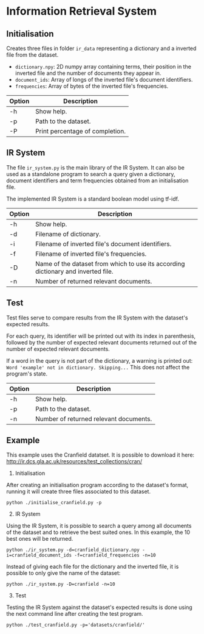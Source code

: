 # Information Retrieval System

## Initialisation

Creates three files in folder `ir_data` representing a dictionary and a inverted file from the dataset.

- `dictionary.npy`: 2D numpy array containing terms, their position in the inverted file and the number of documents they appear in.
- `document_ids`: Array of longs of the inverted file's document identifiers.
- `frequencies`: Array of bytes of the inverted file's frequencies.

| Option | Description                     |
| ------ | ------------------------------- |
| -h     | Show help.                      |
| -p     | Path to the dataset.            |
| -P     | Print percentage of completion. |

## IR System

The file `ir_system.py` is the main library of the IR System. It can also be used as a standalone program to search a query given a dictionary, document identifiers and term frequencies obtained from an initialisation file.

The implemented IR System is a standard boolean model using tf-idf.

| Option | Description                                       |
| ------ | ------------------------------------------------- |
| -h     | Show help.                                        |
| -d     | Filename of dictionary.                           |
| -i     | Filename of inverted file's document identifiers. |
| -f     | Filename of inverted file's frequencies.          |
| -D     | Name of the dataset from which to use its according dictionary and inverted file. |
| -n     | Number of returned relevant documents.            |

## Test

Test files serve to compare results from the IR System with the dataset's expected results.

For each query, its identifier will be printed out with its index in parenthesis, followed by the number of expected relevant documents returned out of the number of expected relevant documents.

If a word in the query is not part of the dictionary, a warning is printed out: `Word 'example' not in dictionary. Skipping...` This does not affect the program's state.

| Option | Description                                       |
| ------ | ------------------------------------------------- |
| -h     | Show help.                                        |
| -p     | Path to the dataset.                              |
| -n     | Number of returned relevant documents.            |

## Example

This example uses the Cranfield datatset. It is possible to download it here: http://ir.dcs.gla.ac.uk/resources/test_collections/cran/

1. Initialisation

After creating an initialisation program according to the dataset's format, running it will create three files associated to this dataset.

`python ./initialise_cranfield.py -p`

2. IR System

Using the IR System, it is possible to search a query among all documents of the dataset and to retrieve the best suited ones. In this example, the 10 best ones will be returned.

`python ./ir_system.py -d=cranfield_dictionary.npy -i=cranfield_document_ids -f=cranfield_frequencies -n=10`

Instead of giving each file for the dictionary and the inverted file, it is possible to only give the name of the dataset:

`python ./ir_system.py -D=cranfield -n=10`

3. Test

Testing the IR System against the dataset's expected results is done using the next command line after creating the test program.

`python ./test_cranfield.py -p='datasets/cranfield/'`
